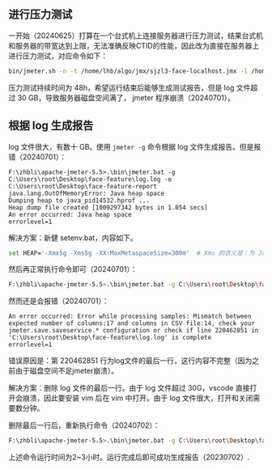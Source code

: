 ## 进行压力测试

一开始（20240625）打算在一个台式机上连接服务器进行压力测试，结果台式机和服务器的带宽达到上限，无法准确反映CTID的性能，因此改为直接在服务器上进行压力测试，对应命令如下：

```bash
bin/jmeter.sh -n -t /home/lhb/algo/jmx/sjzl3-face-localhost.jmx -l /home/lhb/algo/jmx-report/sjzl3-face/2024040317041712135341/log.log -e -o /home/lhb/algo/jmx-report/sjzl3-face/2024040317041712135341
```

压力测试持续时间为 48h，希望运行结束后能够生成测试报告，但是 log 文件超过 30 GB，导致服务器磁盘空间满了， jmeter 程序崩溃（20240701）。
## 根据 log 生成报告

log 文件很大，有数十 GB。使用 `jmeter -g` 命令根据 log 文件生成报告。但是报错（20240701）：

```
F:\zhbli\apache-jmeter-5.5>.\bin\jmeter.bat -g C:\Users\root\Desktop\face-feature\log.log -o C:\Users\root\Desktop\face-feature-report
java.lang.OutOfMemoryError: Java heap space
Dumping heap to java_pid14532.hprof ...
Heap dump file created [1009297342 bytes in 1.054 secs]
An error occurred: Java heap space
errorlevel=1
```

解决方案：新健 setenv.bat，内容如下。

```bash
set HEAP='-Xmx5g -Xms5g -XX:MaxMetaspaceSize=300m'  # Xms 的含义是：为 Java 虚拟机分配的最小内存。Xmx 的含义是：为 Java 虚拟机分配的最大内存
```

然后再正常执行命令即可（20240701）：

```bash
F:\zhbli\apache-jmeter-5.5>.\bin\jmeter.bat -g C:\Users\root\Desktop\face-feature\log.log -o C:\Users\root\Desktop\face-feature-report
```

然而还是会报错（20240701）：

```
An error occurred: Error while processing samples: Mismatch between expected number of columns:17 and columns in CSV file:14, check your jmeter.save.saveservice.* configuration or check if line 220462851 in 'C:\Users\root\Desktop\face-feature\log.log' is complete
errorlevel=1
```

错误原因是：第 220462851 行为log文件的最后一行，这行内容不完整（因为之前由于磁盘空间不足jmeter崩溃）。

解决方案：删除 log 文件的最后一行。由于 log 文件超过 30G，vscode 直接打开会崩溃，因此要安装 vim 后在 vim 中打开。由于 log 文件很大，打开和关闭需要数分钟。

删除最后一行后，重新执行命令（20240702）：

```bash
F:\zhbli\apache-jmeter-5.5>.\bin\jmeter.bat -g C:\Users\root\Desktop\face-feature\log.log -o C:\Users\root\Desktop\face-feature-report
```

上述命令运行时间为2~3小时。运行完成后即可成功生成报告（20230702）.